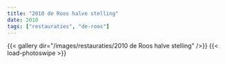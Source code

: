 ```yaml
---
title: "2010 de Roos halve stelling"
date: 2010
tags: ["restauraties", "de-roos"]
---
```


{{< gallery dir="/images/restauraties/2010 de Roos halve stelling" />}}
{{< load-photoswipe >}}